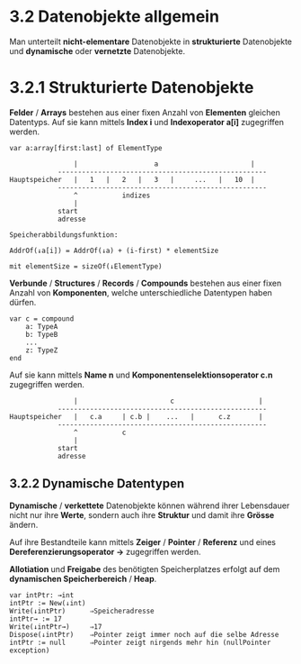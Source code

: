 3.2 Datenobjekte allgemein
==========================

Man unterteilt **nicht-elementare** Datenobjekte in **strukturierte** Datenobjekte und **dynamische** oder **vernetzte** Datenobjekte.

3.2.1 Strukturierte Datenobjekte
================================

**Felder** / **Arrays** bestehen aus einer fixen Anzahl von **Elementen** gleichen Datentyps. Auf sie kann mittels **Index i** und **Indexoperator a[i]** zugegriffen werden.

    var a:array[first:last] of ElementType
    
                    |                   a                       |
                ----------------------------------------------------
    Hauptspeicher   |   1   |   2   |   3   |     ...   |   10  |
                ----------------------------------------------------
                    ^           indizes
                    |
                start
                adresse
    
    Speicherabbildungsfunktion:
    
    AddrOf(↓a[i]) = AddrOf(↓a) + (i-first) * elementSize
    
    mit elementSize = sizeOf(↓ElementType)

**Verbunde** / **Structures** / **Records** / **Compounds** bestehen aus einer fixen Anzahl von **Komponenten**, welche unterschiedliche Datentypen haben dürfen.

    var c = compound
        a: TypeA
        b: TypeB
        ...
        z: TypeZ
    end
    
Auf sie kann mittels **Name n** und **Komponentenselektionsoperator c.n** zugegriffen werden.
    
    
                    |                       c                     |
                ----------------------------------------------------
    Hauptspeicher   |   c.a     | c.b |    ...   |      c.z       |
                ----------------------------------------------------
                    ^           c
                    |
                start
                adresse

3.2.2 Dynamische Datentypen
---------------------------

**Dynamische** / **verkettete** Datenobjekte können während ihrer Lebensdauer nicht nur ihre **Werte**, sondern auch ihre **Struktur** und damit ihre **Grösse** ändern.

Auf ihre Bestandteile kann mittels **Zeiger** / **Pointer** / **Referenz** und eines **Dereferenzierungsoperator →** zugegriffen werden.

**Allotiation** und **Freigabe** des benötigten Speicherplatzes erfolgt auf dem **dynamischen Speicherbereich** / **Heap**.

    var intPtr: →int
    intPtr := New(↓int)
    Write(↓intPtr)      ⇒Speicheradresse
    intPtr→ := 17
    Write(↓intPtr→)     ⇒17
    Dispose(↓intPtr)    ⇒Pointer zeigt immer noch auf die selbe Adresse
    intPtr := null      ⇒Pointer zeigt nirgends mehr hin (nullPointer exception)


